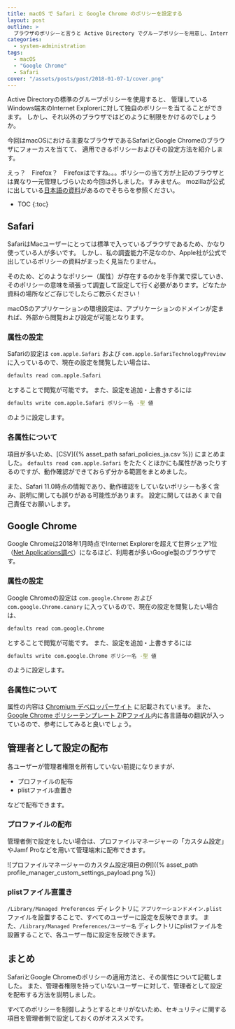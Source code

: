 ```yaml
---
title: macOS で Safari と Google Chrome のポリシーを設定する
layout: post
outline: >
  ブラウザのポリシーと言うと Active Directory でグループポリシーを用意し、Internet Explorer の設定を行うというのはよく聞く話ですが、今回は macOS の場合はどうすればよいかを Safari と Google Chrome を題材として紹介していきます。
categories:
  - system-administration
tags:
  - macOS
  - "Google Chrome"
  - Safari
cover: "/assets/posts/post/2018-01-07-1/cover.png"
---
```


Active Directoryの標準のグループポリシーを使用すると、
管理しているWindows端末のInternet Explorerに対して独自のポリシーを当てることができます。
しかし、それ以外のブラウザではどのように制限をかけるのでしょうか。

今回はmacOSにおける主要なブラウザであるSafariとGoogle Chromeのブラウザにフォーカスを当てて、
適用できるポリシーおよびその設定方法を紹介します。

えっ？　Firefox？　Firefoxはですね。。。ポリシーの当て方が上記のブラウザとは異なり一元管理しづらいため今回は外しました。すみません。
mozillaが公式に出している[日本語の資料](https://github.com/mozilla-japan/enterprise/blob/master/FAQ.md)があるのでそちらを参照ください。

* TOC
{:toc}

## Safari
SafariはMacユーザーにとっては標準で入っているブラウザであるため、かなり使っている人が多いです。
しかし、私の調査能力不足なのか、Apple社が公式で出しているポリシーの資料がまったく見当たりません。

そのため、どのようなポリシー（属性）が存在するのかを手作業で探していき、そのポリシーの意味を頑張って調査して設定して行く必要があります。どなたか資料の場所などご存じでしたらご教示ください！

macOSのアプリケーションの環境設定は、アプリケーションのドメインが定まれば、外部から閲覧および設定が可能となります。

### 属性の設定

Safariの設定は `com.apple.Safari` および `com.apple.SafariTechnologyPreview` に入っているので、現在の設定を閲覧したい場合は、

```sh
defaults read com.apple.Safari
```

とすることで閲覧が可能です。
また、設定を追加・上書きするには

```sh
defaults write com.apple.Safari ポリシー名 -型 値
```

のように設定します。

### 各属性について

項目が多いため、[CSV]({% asset_path safari_policies_ja.csv %}) にまとめました。
`defaults read com.apple.Safari` をたたくとほかにも属性があったりするのですが、動作確認ができておらず分かる範囲をまとめました。

また、Safari 11.0時点の情報であり、動作確認をしていないポリシーも多く含み、説明に関しても誤りがある可能性があります。
設定に関してはあくまで自己責任でお願いします。

## Google Chrome
Google Chromeは2018年1月時点でInternet Explorerを超えて世界シェア1位（[Net Applications調べ](https://netmarketshare.com/browser-market-share.aspx)）になるほど、利用者が多いGoogle製のブラウザです。

### 属性の設定

Google Chromeの設定は `com.google.Chrome` および `com.google.Chrome.canary` に入っているので、現在の設定を閲覧したい場合は、

```sh
defaults read com.google.Chrome
```

とすることで閲覧が可能です。
また、設定を追加・上書きするには

```sh
defaults write com.google.Chrome ポリシー名 -型 値
```

のように設定します。

### 各属性について

属性の内容は [Chromium デベロッパーサイト](http://www.chromium.org/administrators/policy-list-3) に記載されています。
また、[Google Chrome ポリシーテンプレート ZIPファイル](https://dl.google.com/dl/edgedl/chrome/policy/policy_templates.zip)内に各言語毎の翻訳が入っているので、参考にしてみると良いでしょう。

## 管理者として設定の配布

各ユーザーが管理者権限を所有していない前提になりますが、

- プロファイルの配布
- plistファイル直置き

などで配布できます。

### プロファイルの配布
管理者側で設定をしたい場合は、プロファイルマネージャーの「カスタム設定」やJamf Proなどを用いて管理端末に配布できます。

![プロファイルマネージャーのカスタム設定項目の例]({% asset_path profile_manager_custom_settings_payload.png %})

### plistファイル直置き
`/Library/Managed Preferences` ディレクトリに `アプリケーションドメイン.plist` ファイルを設置することで、すべてのユーザーに設定を反映できます。
また、`/Library/Managed Preferences/ユーザー名` ディレクトリにplistファイルを設置することで、各ユーザー毎に設定を反映できます。

## まとめ
SafariとGoogle Chromeのポリシーの適用方法と、その属性について記載しました。
また、管理者権限を持っていないユーザーに対して、管理者として設定を配布する方法を説明しました。

すべてのポリシーを制御しようとするとキリがないため、セキュリティに関する項目を管理者側で設定しておくのがオススメです。
